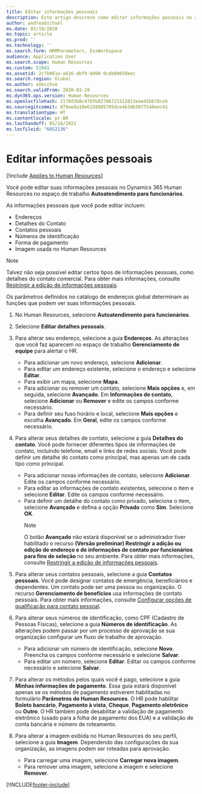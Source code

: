 ```yaml
---
title: Editar informações pessoais
description: Este artigo descreve como editar informações pessoais no autoatendimento para funcionários e gerentes.
author: andreabichsel
ms.date: 03/19/2020
ms.topic: article
ms.prod: ''
ms.technology: ''
ms.search.form: HRMParameters, EssWorkspace
audience: Application User
ms.search.scope: Human Resources
ms.custom: 51941
ms.assetid: 2cfb061a-a616-4bf9-9d98-9cde00039eec
ms.search.region: Global
ms.author: anbichse
ms.search.validFrom: 2020-03-19
ms.dyn365.ops.version: Human Resources
ms.openlocfilehash: 2170d3b8c476fb82786721512013eae45bb78ce5
ms.sourcegitcommit: 879ee8a10e6158885795dce4b3db5077540eec41
ms.translationtype: HT
ms.contentlocale: pt-BR
ms.lasthandoff: 05/18/2021
ms.locfileid: "6052136"
---
```

# <a name="edit-personal-information"></a>Editar informações pessoais

[!include [Applies to Human Resources](../includes/applies-to-hr.md)]

Você pode editar suas informações pessoais no Dynamics 365 Human Resources no espaço de trabalho **Autoatendimento para funcionários**.

As informações pessoais que você pode editar incluem:

- Endereços
- Detalhes do Contato
- Contatos pessoais
- Números de identificação
- Forma de pagamento
- Imagem usada no Human Resources

>[!NOTE]
>Talvez não seja possível editar certos tipos de informações pessoais, como detalhes do contato comercial. Para obter mais informações, consulte [Restringir a edição de informações pessoais](hr-employee-self-service-restrict-editing.md).

Os parâmetros definidos no catálogo de endereços global determinam as funções que podem ver suas informações pessoais.

1. No Human Resources, selecione **Autoatendimento para funcionários**.

2. Selecione **Editar detalhes pessoais**.

3. Para alterar seu endereço, selecione a guia **Endereços**. As alterações que você faz aparecem no espaço de trabalho **Gerenciamento de equipe** para alertar o HR.

    - Para adicionar um novo endereço, selecione **Adicionar**.
    - Para editar um endereço existente, selecione o endereço e selecione **Editar**.
    - Para exibir um mapa, selecione **Mapa**.
    - Para adicionar ou remover um contato, selecione **Mais opções** e, em seguida, selecione **Avançado**. Em **Informações de contato**, selecione **Adicionar** ou **Remover** e edite os campos conforme necessário.
    - Para definir seu fuso horário e local, selecione **Mais opções** e escolha **Avançado**. Em **Geral**, edite os campos conforme necessário.

4. Para alterar seus detalhes de contato, selecione a guia **Detalhes do contato**. Você pode fornecer diferentes tipos de informações de contato, incluindo telefone, email e links de redes sociais. Você pode definir um detalhe do contato como principal, mas apenas um de cada tipo como principal.

    - Para adicionar novas informações de contato, selecione **Adicionar**. Edite os campos conforme necessário.
    - Para editar as informações de contato existentes, selecione o item e selecione **Editar**. Edite os campos conforme necessário.
    - Para definir um detalhe do contato como privado, selecione o item, selecione **Avançado** e defina a opção **Privado** como **Sim**. Selecione **OK**.
      >[!NOTE]
      >O botão **Avançado** não estará disponível se o administrador tiver habilitado o recurso **(Versão preliminar) Restringir a adição ou edição de endereço e de informações de contato por funcionários para fins de seleção** no seu ambiente. Para obter mais informações, consulte [Restringir a edição de informações pessoais](hr-employee-self-service-restrict-editing.md).
  
5. Para alterar seus contatos pessoais, selecione a guia **Contatos pessoais**. Você pode designar contatos de emergência, beneficiários e dependentes. Um contato pode ser uma pessoa ou organização. O recurso **Gerenciamento de benefícios** usa informações de contato pessoais. Para obter mais informações, consulte [Configurar opções de qualificação para contato pessoal](hr-benefits-setup-contact-eligibility-options.md).

6. Para alterar seus números de identificação, como CPF (Cadastro de Pessoas Físicas), selecione a guia **Números de identificação**. As alterações podem passar por um processo de aprovação se sua organização configurar um fluxo de trabalho de aprovação.

    - Para adicionar um número de identificação, selecione **Novo**. Preencha os campos conforme necessário e selecione **Salvar**.
    - Para editar um número, selecione **Editar**. Editar os campos conforme necessário e selecione **Salvar**.

7. Para alterar os métodos pelos quais você é pago, selecione a guia **Minhas informações de pagamento**. Essa guia estará disponível apenas se os métodos de pagamento estiverem habilitadas no formulário **Parâmetros do Human Resources**. O HR pode habilitar **Boleto bancário**, **Pagamento à vista**, **Cheque**, **Pagamento eletrônico** ou **Outro**. O HR também pode desabilitar a validação de pagamento eletrônico (usado para a folha de pagamento dos EUA) e a validação de conta bancária e número de roteamento.

8. Para alterar a imagem exibida no Human Resources do seu perfil, selecione a guia **Imagem**. Dependendo das configurações da sua organização, as imagens podem ser roteadas para aprovação.

    - Para carregar uma imagem, selecione **Carregar nova imagem**.
    - Para remover uma imagem, selecione a imagem e selecione **Remover**.



[!INCLUDE[footer-include](../includes/footer-banner.md)]